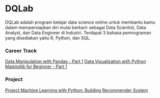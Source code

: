 # DQLab

DQLab adalah program belajar data science online untuk membantu kamu dalam mempersiapkan diri mulai berkarir sebagai Data Scientist, Data Analyst, dan Data Engineer di Industri.
Terdapat 3 bahasa pemrograman yang disediakan yaitu R, Python, dan SQL.

### Career Track
[Data Manipulation with Pandas - Part 1](https://github.com/andriana105/DQLab/blob/main/Data%20Manipulation%20with%20Pandas%20-%20Part%201.ipynb)
[Data Visualization with Python Matplotlib for Beginner - Part 1](https://github.com/andriana105/DQLab/blob/main/Data%20Visualization%20with%20Python%20Matplotlib%20for%20Beginner%20-%20Part%201.ipynb)

### Project
[Project Machine Learning with Python: Building Recommender System](https://github.com/andriana105/DQLab/blob/main/Project%20Machine%20Learning%20with%20Python%20Building%20Recommender%20System.ipynb)
